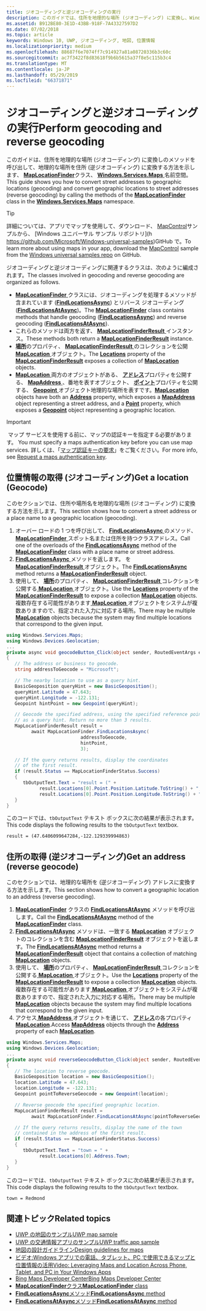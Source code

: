 ```yaml
---
title: ジオコーディングと逆ジオコーディングの実行
description: このガイドでは、住所を地理的な場所 (ジオコーディング) に変換し、Windows.Services.Maps 名前空間に MapLocationFinder クラスのメソッドを呼び出すことによって (逆ジオコーディング) の住所を地理的な場所に変換する方法を示します。
ms.assetid: B912BE80-3E1D-43BB-918F-7A43327597D2
ms.date: 07/02/2018
ms.topic: article
keywords: Windows 10, UWP, ジオコーディング, 地図, 位置情報
ms.localizationpriority: medium
ms.openlocfilehash: 88687f6e7074ff7c914927a81a08720336b3c60c
ms.sourcegitcommit: ac7f3422f8d83618f9b6b5615a37f8e5c115b3c4
ms.translationtype: MT
ms.contentlocale: ja-JP
ms.lasthandoff: 05/29/2019
ms.locfileid: "66371871"
---
```

# <a name="perform-geocoding-and-reverse-geocoding"></a><span data-ttu-id="3052a-104">ジオコーディングと逆ジオコーディングの実行</span><span class="sxs-lookup"><span data-stu-id="3052a-104">Perform geocoding and reverse geocoding</span></span>

<span data-ttu-id="3052a-105">このガイドは、住所を地理的な場所 (ジオコーディング) に変換しのメソッドを呼び出して、地理的な場所を住所 (逆ジオコーディング) に変換する方法を示します、 [ **MapLocationFinder**](https://docs.microsoft.com/uwp/api/Windows.Services.Maps.MapLocationFinder)クラス、 [ **Windows.Services.Maps** ](https://docs.microsoft.com/uwp/api/Windows.Services.Maps)名前空間。</span><span class="sxs-lookup"><span data-stu-id="3052a-105">This guide shows you how to convert street addresses to geographic locations (geocoding) and convert geographic locations to street addresses (reverse geocoding) by calling the methods of the [**MapLocationFinder**](https://docs.microsoft.com/uwp/api/Windows.Services.Maps.MapLocationFinder) class in the [**Windows.Services.Maps**](https://docs.microsoft.com/uwp/api/Windows.Services.Maps) namespace.</span></span>

> [!TIP]
> <span data-ttu-id="3052a-106">詳細については、アプリでマップを使用して、ダウンロード、 [MapControl](https://github.com/Microsoft/Windows-universal-samples/tree/master/Samples/MapControl)サンプルから、 [Windows ユニバーサル サンプル リポジトリ](h https://github.com/Microsoft/Windows-universal-samples)GitHub で。</span><span class="sxs-lookup"><span data-stu-id="3052a-106">To learn more about using maps in your app, download the [MapControl](https://github.com/Microsoft/Windows-universal-samples/tree/master/Samples/MapControl) sample from the [Windows universal samples repo](hhttps://github.com/Microsoft/Windows-universal-samples) on GitHub.</span></span>

<span data-ttu-id="3052a-107">ジオコーディングと逆ジオコーディングに関連するクラスは、次のように編成されます。</span><span class="sxs-lookup"><span data-stu-id="3052a-107">The classes involved in geocoding and reverse geocoding are organized as follows.</span></span>

-   <span data-ttu-id="3052a-108">[ **MapLocationFinder** ](https://docs.microsoft.com/uwp/api/Windows.Services.Maps.MapLocationFinder)クラスには、ジオコーディングを処理するメソッドが含まれています ([**FindLocationsAsync**](https://docs.microsoft.com/uwp/api/windows.services.maps.maplocationfinder.findlocationsasync)) とリバース ジオコーディング ([**FindLocationsAtAsync**](https://docs.microsoft.com/uwp/api/windows.services.maps.maplocationfinder.findlocationsatasync))。</span><span class="sxs-lookup"><span data-stu-id="3052a-108">The [**MapLocationFinder**](https://docs.microsoft.com/uwp/api/Windows.Services.Maps.MapLocationFinder) class contains methods that handle geocoding ([**FindLocationsAsync**](https://docs.microsoft.com/uwp/api/windows.services.maps.maplocationfinder.findlocationsasync)) and reverse geocoding ([**FindLocationsAtAsync**](https://docs.microsoft.com/uwp/api/windows.services.maps.maplocationfinder.findlocationsatasync)).</span></span>
-   <span data-ttu-id="3052a-109">これらのメソッドは両方を返す、 [ **MapLocationFinderResult** ](https://docs.microsoft.com/uwp/api/Windows.Services.Maps.MapLocationFinderResult)インスタンス。</span><span class="sxs-lookup"><span data-stu-id="3052a-109">These methods both return a [**MapLocationFinderResult**](https://docs.microsoft.com/uwp/api/Windows.Services.Maps.MapLocationFinderResult) instance.</span></span>
-   <span data-ttu-id="3052a-110">[**場所**](https://docs.microsoft.com/uwp/api/windows.services.maps.maplocationfinderresult.locations)のプロパティ、 [ **MapLocationFinderResult** ](https://docs.microsoft.com/uwp/api/Windows.Services.Maps.MapLocationFinderResult)のコレクションを公開[ **MapLocation** ](https://docs.microsoft.com/uwp/api/Windows.Services.Maps.MapLocation)オブジェクト。</span><span class="sxs-lookup"><span data-stu-id="3052a-110">The [**Locations**](https://docs.microsoft.com/uwp/api/windows.services.maps.maplocationfinderresult.locations) property of the [**MapLocationFinderResult**](https://docs.microsoft.com/uwp/api/Windows.Services.Maps.MapLocationFinderResult) exposes a collection of [**MapLocation**](https://docs.microsoft.com/uwp/api/Windows.Services.Maps.MapLocation) objects.</span></span> 
-   <span data-ttu-id="3052a-111">[**MapLocation** ](https://docs.microsoft.com/uwp/api/Windows.Services.Maps.MapLocation)両方のオブジェクトがある、 [**アドレス**](https://docs.microsoft.com/uwp/api/windows.services.maps.maplocation.address)プロパティを公開する、 [ **MapAddress** ](https://docs.microsoft.com/uwp/api/Windows.Services.Maps.MapAddress)、番地を表すオブジェクト、 [**ポイント**](https://docs.microsoft.com/uwp/api/windows.services.maps.maplocation.point)プロパティを公開する、 [ **Geopoint** ](https://docs.microsoft.com/uwp/api/windows.devices.geolocation.geopoint)オブジェクト地理的な場所を表すです。</span><span class="sxs-lookup"><span data-stu-id="3052a-111">[**MapLocation**](https://docs.microsoft.com/uwp/api/Windows.Services.Maps.MapLocation) objects have both an [**Address**](https://docs.microsoft.com/uwp/api/windows.services.maps.maplocation.address) property, which exposes a [**MapAddress**](https://docs.microsoft.com/uwp/api/Windows.Services.Maps.MapAddress) object representing a street address, and a [**Point**](https://docs.microsoft.com/uwp/api/windows.services.maps.maplocation.point) property, which exposes a [**Geopoint**](https://docs.microsoft.com/uwp/api/windows.devices.geolocation.geopoint) object representing a geographic location.</span></span>

> [!IMPORTANT]
><span data-ttu-id="3052a-112"> マップ サービスを使用する前に、マップの認証キーを指定する必要があります。</span><span class="sxs-lookup"><span data-stu-id="3052a-112"> You must specify a maps authentication key before you can use map services.</span></span> <span data-ttu-id="3052a-113">詳しくは、「[マップ認証キーの要求](authentication-key.md)」をご覧ください。</span><span class="sxs-lookup"><span data-stu-id="3052a-113">For more info, see [Request a maps authentication key](authentication-key.md).</span></span>

## <a name="get-a-location-geocode"></a><span data-ttu-id="3052a-114">位置情報の取得 (ジオコーディング)</span><span class="sxs-lookup"><span data-stu-id="3052a-114">Get a location (Geocode)</span></span>

<span data-ttu-id="3052a-115">このセクションでは、住所や場所名を地理的な場所 (ジオコーディング) に変換する方法を示します。</span><span class="sxs-lookup"><span data-stu-id="3052a-115">This section shows how to convert a street address or a place name to a geographic location (geocoding).</span></span>

1.  <span data-ttu-id="3052a-116">オーバー ロードの 1 つを呼び出して、 [ **FindLocationsAsync** ](https://docs.microsoft.com/uwp/api/windows.services.maps.maplocationfinder.findlocationsasync)のメソッド、 [ **MapLocationFinder** ](https://docs.microsoft.com/uwp/api/Windows.Services.Maps.MapLocationFinder)スポット名または住所を持つクラスアドレス。</span><span class="sxs-lookup"><span data-stu-id="3052a-116">Call one of the overloads of the [**FindLocationsAsync**](https://docs.microsoft.com/uwp/api/windows.services.maps.maplocationfinder.findlocationsasync) method of the [**MapLocationFinder**](https://docs.microsoft.com/uwp/api/Windows.Services.Maps.MapLocationFinder) class with a place name or street address.</span></span>
2.  <span data-ttu-id="3052a-117">[ **FindLocationsAsync** ](https://docs.microsoft.com/uwp/api/windows.services.maps.maplocationfinder.findlocationsasync)メソッドを返します。 を[ **MapLocationFinderResult** ](https://docs.microsoft.com/uwp/api/Windows.Services.Maps.MapLocationFinderResult)オブジェクト。</span><span class="sxs-lookup"><span data-stu-id="3052a-117">The [**FindLocationsAsync**](https://docs.microsoft.com/uwp/api/windows.services.maps.maplocationfinder.findlocationsasync) method returns a [**MapLocationFinderResult**](https://docs.microsoft.com/uwp/api/Windows.Services.Maps.MapLocationFinderResult) object.</span></span>
3.  <span data-ttu-id="3052a-118">使用して、 [**場所**](https://docs.microsoft.com/uwp/api/windows.services.maps.maplocationfinderresult.locations)のプロパティ、 [ **MapLocationFinderResult** ](https://docs.microsoft.com/uwp/api/Windows.Services.Maps.MapLocationFinderResult)コレクションを公開する[ **MapLocation** ](https://docs.microsoft.com/uwp/api/Windows.Services.Maps.MapLocation)オブジェクト。</span><span class="sxs-lookup"><span data-stu-id="3052a-118">Use the [**Locations**](https://docs.microsoft.com/uwp/api/windows.services.maps.maplocationfinderresult.locations) property of the [**MapLocationFinderResult**](https://docs.microsoft.com/uwp/api/Windows.Services.Maps.MapLocationFinderResult) to expose a collection [**MapLocation**](https://docs.microsoft.com/uwp/api/Windows.Services.Maps.MapLocation) objects.</span></span> <span data-ttu-id="3052a-119">複数存在する可能性があります[ **MapLocation** ](https://docs.microsoft.com/uwp/api/Windows.Services.Maps.MapLocation)オブジェクトをシステムが複数ありますので、指定された入力に対応する場所。</span><span class="sxs-lookup"><span data-stu-id="3052a-119">There may be multiple [**MapLocation**](https://docs.microsoft.com/uwp/api/Windows.Services.Maps.MapLocation) objects because the system may find multiple locations that correspond to the given input.</span></span>

```csharp
using Windows.Services.Maps;
using Windows.Devices.Geolocation;
...
private async void geocodeButton_Click(object sender, RoutedEventArgs e)
{
   // The address or business to geocode.
   string addressToGeocode = "Microsoft";

   // The nearby location to use as a query hint.
   BasicGeoposition queryHint = new BasicGeoposition();
   queryHint.Latitude = 47.643;
   queryHint.Longitude = -122.131;
   Geopoint hintPoint = new Geopoint(queryHint);

   // Geocode the specified address, using the specified reference point
   // as a query hint. Return no more than 3 results.
   MapLocationFinderResult result =
         await MapLocationFinder.FindLocationsAsync(
                           addressToGeocode,
                           hintPoint,
                           3);

   // If the query returns results, display the coordinates
   // of the first result.
   if (result.Status == MapLocationFinderStatus.Success)
   {
      tbOutputText.Text = "result = (" +
            result.Locations[0].Point.Position.Latitude.ToString() + "," +
            result.Locations[0].Point.Position.Longitude.ToString() + ")";
   }
}
```

<span data-ttu-id="3052a-120">このコードでは、`tbOutputText` テキスト ボックスに次の結果が表示されます。</span><span class="sxs-lookup"><span data-stu-id="3052a-120">This code displays the following results to the `tbOutputText` textbox.</span></span>

``` syntax
result = (47.6406099647284,-122.129339994863)
```

## <a name="get-an-address-reverse-geocode"></a><span data-ttu-id="3052a-121">住所の取得 (逆ジオコーディング)</span><span class="sxs-lookup"><span data-stu-id="3052a-121">Get an address (reverse geocode)</span></span>

<span data-ttu-id="3052a-122">このセクションでは、地理的な場所を (逆ジオコーディング) アドレスに変換する方法を示します。</span><span class="sxs-lookup"><span data-stu-id="3052a-122">This section shows how to convert a geographic location to an address (reverse geocoding).</span></span>

1.  <span data-ttu-id="3052a-123">[  **MapLocationFinder**](https://docs.microsoft.com/uwp/api/Windows.Services.Maps.MapLocationFinder) クラスの [**FindLocationsAtAsync**](https://docs.microsoft.com/uwp/api/windows.services.maps.maplocationfinder.findlocationsatasync) メソッドを呼び出します。</span><span class="sxs-lookup"><span data-stu-id="3052a-123">Call the [**FindLocationsAtAsync**](https://docs.microsoft.com/uwp/api/windows.services.maps.maplocationfinder.findlocationsatasync) method of the [**MapLocationFinder**](https://docs.microsoft.com/uwp/api/Windows.Services.Maps.MapLocationFinder) class.</span></span>
2.  <span data-ttu-id="3052a-124">[  **FindLocationsAtAsync**](https://docs.microsoft.com/uwp/api/windows.services.maps.maplocationfinder.findlocationsatasync) メソッドは、一致する [**MapLocation**](https://docs.microsoft.com/uwp/api/Windows.Services.Maps.MapLocation) オブジェクトのコレクションを含む [**MapLocationFinderResult**](https://docs.microsoft.com/uwp/api/Windows.Services.Maps.MapLocationFinderResult) オブジェクトを返します。</span><span class="sxs-lookup"><span data-stu-id="3052a-124">The [**FindLocationsAtAsync**](https://docs.microsoft.com/uwp/api/windows.services.maps.maplocationfinder.findlocationsatasync) method returns a [**MapLocationFinderResult**](https://docs.microsoft.com/uwp/api/Windows.Services.Maps.MapLocationFinderResult) object that contains a collection of matching [**MapLocation**](https://docs.microsoft.com/uwp/api/Windows.Services.Maps.MapLocation) objects.</span></span>
3.  <span data-ttu-id="3052a-125">使用して、 [**場所**](https://docs.microsoft.com/uwp/api/windows.services.maps.maplocationfinderresult.locations)のプロパティ、 [ **MapLocationFinderResult** ](https://docs.microsoft.com/uwp/api/Windows.Services.Maps.MapLocationFinderResult)コレクションを公開する[ **MapLocation** ](https://docs.microsoft.com/uwp/api/Windows.Services.Maps.MapLocation)オブジェクト。</span><span class="sxs-lookup"><span data-stu-id="3052a-125">Use the [**Locations**](https://docs.microsoft.com/uwp/api/windows.services.maps.maplocationfinderresult.locations) property of the [**MapLocationFinderResult**](https://docs.microsoft.com/uwp/api/Windows.Services.Maps.MapLocationFinderResult) to expose a collection [**MapLocation**](https://docs.microsoft.com/uwp/api/Windows.Services.Maps.MapLocation) objects.</span></span> <span data-ttu-id="3052a-126">複数存在する可能性があります[ **MapLocation** ](https://docs.microsoft.com/uwp/api/Windows.Services.Maps.MapLocation)オブジェクトをシステムが複数ありますので、指定された入力に対応する場所。</span><span class="sxs-lookup"><span data-stu-id="3052a-126">There may be multiple [**MapLocation**](https://docs.microsoft.com/uwp/api/Windows.Services.Maps.MapLocation) objects because the system may find multiple locations that correspond to the given input.</span></span>
4.  <span data-ttu-id="3052a-127">アクセス[ **MapAddress** ](https://docs.microsoft.com/uwp/api/Windows.Services.Maps.MapAddress)オブジェクトを通じて、 [**アドレス**](https://docs.microsoft.com/uwp/api/windows.services.maps.maplocation.address)の各プロパティ[ **MapLocation**](https://docs.microsoft.com/uwp/api/Windows.Services.Maps.MapLocation).</span><span class="sxs-lookup"><span data-stu-id="3052a-127">Access [**MapAddress**](https://docs.microsoft.com/uwp/api/Windows.Services.Maps.MapAddress) objects through the [**Address**](https://docs.microsoft.com/uwp/api/windows.services.maps.maplocation.address) property of each [**MapLocation**](https://docs.microsoft.com/uwp/api/Windows.Services.Maps.MapLocation).</span></span>

```csharp
using Windows.Services.Maps;
using Windows.Devices.Geolocation;
...
private async void reverseGeocodeButton_Click(object sender, RoutedEventArgs e)
{
   // The location to reverse geocode.
   BasicGeoposition location = new BasicGeoposition();
   location.Latitude = 47.643;
   location.Longitude = -122.131;
   Geopoint pointToReverseGeocode = new Geopoint(location);

   // Reverse geocode the specified geographic location.
   MapLocationFinderResult result =
         await MapLocationFinder.FindLocationsAtAsync(pointToReverseGeocode);

   // If the query returns results, display the name of the town
   // contained in the address of the first result.
   if (result.Status == MapLocationFinderStatus.Success)
   {
      tbOutputText.Text = "town = " +
            result.Locations[0].Address.Town;
   }
}
```

<span data-ttu-id="3052a-128">このコードでは、`tbOutputText` テキスト ボックスに次の結果が表示されます。</span><span class="sxs-lookup"><span data-stu-id="3052a-128">This code displays the following results to the `tbOutputText` textbox.</span></span>

``` syntax
town = Redmond
```

## <a name="related-topics"></a><span data-ttu-id="3052a-129">関連トピック</span><span class="sxs-lookup"><span data-stu-id="3052a-129">Related topics</span></span>

* [<span data-ttu-id="3052a-130">UWP の地図のサンプル</span><span class="sxs-lookup"><span data-stu-id="3052a-130">UWP map sample</span></span>](https://go.microsoft.com/fwlink/p/?LinkId=619977)
* [<span data-ttu-id="3052a-131">UWP の交通情報アプリのサンプル</span><span class="sxs-lookup"><span data-stu-id="3052a-131">UWP traffic app sample</span></span>](https://go.microsoft.com/fwlink/p/?LinkId=619982)
* [<span data-ttu-id="3052a-132">地図の設計ガイドライン</span><span class="sxs-lookup"><span data-stu-id="3052a-132">Design guidelines for maps</span></span>](https://docs.microsoft.com/windows/uwp/maps-and-location/controls-map)
* [<span data-ttu-id="3052a-133">ビデオ:Windows アプリでの電話、タブレット、PC で使用できるマップと位置情報の活用</span><span class="sxs-lookup"><span data-stu-id="3052a-133">Video: Leveraging Maps and Location Across Phone, Tablet, and PC in Your Windows Apps</span></span>](https://channel9.msdn.com/Events/Build/2015/2-757)
* [<span data-ttu-id="3052a-134">Bing Maps Developer Center</span><span class="sxs-lookup"><span data-stu-id="3052a-134">Bing Maps Developer Center</span></span>](https://www.bingmapsportal.com/)
* [<span data-ttu-id="3052a-135">**MapLocationFinder**クラス</span><span class="sxs-lookup"><span data-stu-id="3052a-135">**MapLocationFinder** class</span></span>](https://docs.microsoft.com/uwp/api/Windows.Services.Maps.MapLocationFinder)
* [<span data-ttu-id="3052a-136">**FindLocationsAsync**メソッド</span><span class="sxs-lookup"><span data-stu-id="3052a-136">**FindLocationsAsync** method</span></span>](https://docs.microsoft.com/uwp/api/windows.services.maps.maplocationfinder.findlocationsasync)
* [<span data-ttu-id="3052a-137">**FindLocationsAtAsync**メソッド</span><span class="sxs-lookup"><span data-stu-id="3052a-137">**FindLocationsAtAsync** method</span></span>](https://docs.microsoft.com/uwp/api/windows.services.maps.maplocationfinder.findlocationsatasync)
